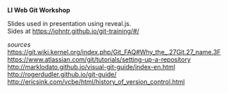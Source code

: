 **LI Web Git Workshop**

Slides used in presentation using reveal.js.   
Sides at https://johntr.github.io/git-training/#/

_sources_  
https://git.wiki.kernel.org/index.php/Git_FAQ#Why_the_.27Git.27_name.3F  
https://www.atlassian.com/git/tutorials/setting-up-a-repository  
http://marklodato.github.io/visual-git-guide/index-en.html  
http://rogerdudler.github.io/git-guide/  
http://ericsink.com/vcbe/html/history_of_version_control.html  
